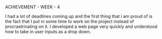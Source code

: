 
ACHIEVEMENT - WEEK - 4 

I had a lot of deadlines coming up and the first thing that i am proud of is the fact that I put in some time to work on the project instead of procrastrinating on it.
I developed a web page very quickly and understood how to take in user inputs as a drop down.
